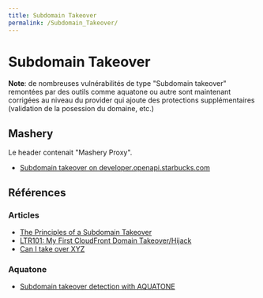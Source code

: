 ```yaml
---
title: Subdomain Takeover
permalink: /Subdomain_Takeover/
---
```


# Subdomain Takeover

**Note**: de nombreuses vulnérabilités de type "Subdomain takeover" remontées par des outils comme aquatone ou autre sont maintenant corrigées au niveau du provider qui ajoute des protections supplémentaires (validation de la posession du domaine, etc.)

## Mashery
Le header contenait "Mashery Proxy". 
- [Subdomain takeover on developer.openapi.starbucks.com](https://hackerone.com/reports/275714)

## Références
### Articles
- [The Principles of a Subdomain Takeover](https://blog.sweepatic.com/subdomain-takeover-principles/)
- [LTR101: My First CloudFront Domain Takeover/Hijack](https://blog.zsec.uk/subdomainhijack/)
- [Can I take over XYZ](https://github.com/EdOverflow/can-i-take-over-xyz/blob/master/README.md)

### Aquatone
- [Subdomain takeover detection with AQUATONE](http://michenriksen.com/blog/subdomain-takeover-detection-with-aquatone/)
